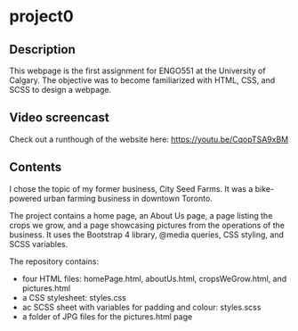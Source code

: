# project0
## Description
This webpage is the first assignment for ENGO551 at the University of Calgary. 
The objective was to become familiarized with HTML, CSS, and SCSS to design a webpage.

## Video screencast
Check out a runthough of the website here: https://youtu.be/CqopTSA9xBM

## Contents
I chose the topic of my former business, City Seed Farms. It was a bike-powered urban 
farming business in downtown Toronto.

The project contains a home page, an About Us page, a page listing the crops we grow, 
and a page showcasing pictures from the operations of the business. It uses the Bootstrap 4
library, @media queries, CSS styling, and SCSS variables.

The repository contains:
- four HTML files: homePage.html, aboutUs.html, cropsWeGrow.html, and pictures.html
- a CSS stylesheet: styles.css
- ac SCSS sheet with variables for padding and colour: styles.scss
- a folder of JPG files for the pictures.html page
